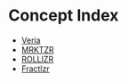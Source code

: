 # Concept Index

- [Veria](./Veria.md)
- [MRKTZR](./MRKTZR.md)
- [ROLLIZR](./ROLLIZR.md)
- [Fractlzr](./Fractlzr.md)
